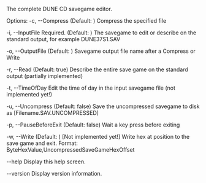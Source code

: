The complete DUNE CD savegame editor.

Options:
  -c, --Compress           (Default: ) Compress the specified file

  -i, --InputFile          Required. (Default: ) The savegame to edit or describe on the standard output, for example
                           DUNE37S1.SAV

  -o, --OutputFile         (Default: ) Savegame output file name after a Compress or Write

  -r, --Read               (Default: true) Describe the entire save game on the standard output (partially implemented)

  -t, --TimeOfDay          Edit the time of day in the input savegame file (not implemented yet!)

  -u, --Uncompress         (Default: false) Save the uncompressed savegame to disk as [Filename.SAV.UNCOMPRESSED]

  -p, --PauseBeforeExit    (Default: false) Wait a key press before exiting

  -w, --Write              (Default: ) [Not implemented yet!] Write hex at position to the save game and exit. Format:
                           ByteHexValue,UncompressedSaveGameHexOffset

  --help                   Display this help screen.

  --version                Display version information.
